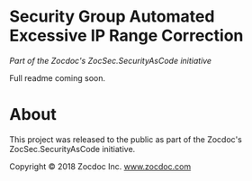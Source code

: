# Security Group Automated Excessive IP Range Correction

*Part of the Zocdoc's ZocSec.SecurityAsCode initiative*

Full readme coming soon.

# About

This project was released to the public as part of the Zocdoc's ZocSec.SecurityAsCode initiative.  

Copyright © 2018 Zocdoc Inc.  www.zocdoc.com

<!-- vim: spell expandtab
-->

